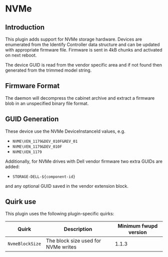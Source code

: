 NVMe
====

Introduction
------------

This plugin adds support for NVMe storage hardware. Devices are enumerated from
the Identify Controller data structure and can be updated with appropriate
firmware file. Firmware is sent in 4kB chunks and activated on next reboot.

The device GUID is read from the vendor specific area and if not found then
generated from the trimmed model string.

Firmware Format
---------------

The daemon will decompress the cabinet archive and extract a firmware blob in
an unspecified binary file format.

GUID Generation
---------------

These device use the NVMe DeviceInstanceId values, e.g.

 * `NVME\VEN_1179&DEV_010F&REV_01`
 * `NVME\VEN_1179&DEV_010F`
 * `NVME\VEN_1179`

Additionally, for NVMe drives with Dell vendor firmware two extra GUIDs are
added:

 * `STORAGE-DELL-${component-id}`

and any optional GUID saved in the vendor extension block.

Quirk use
---------
This plugin uses the following plugin-specific quirks:

| Quirk                  | Description                                 | Minimum fwupd version |
|------------------------|---------------------------------------------|-----------------------|
| `NvmeBlockSize`        | The block size used for NVMe writes         | 1.1.3                 |
